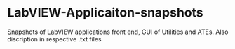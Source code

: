 # LabVIEW-Applicaiton-snapshots
Snapshots of LabVIEW applications front end, GUI of Utilities and  ATEs.
Also discription in respective .txt files
